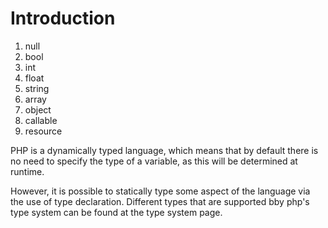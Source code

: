 # Introduction

1. null
2. bool
3. int
4. float
5. string
6. array
7. object
8. callable
9. resource

PHP is a dynamically typed language, which means that by default there is no need to specify the type of a variable, as this will be determined at runtime.

However, it is possible to statically type some aspect of the language via the use of type declaration. Different types that are supported bby php's type system can be found at the type system page.

